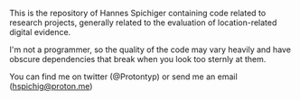 This is the repository of Hannes Spichiger containing code related to research projects, generally related to the evaluation of location-related digital evidence.


I'm not a programmer, so the quality of the code may vary heavily and have obscure dependencies that break when you look too sternly at them.

You can find me on twitter (@Protontyp) or send me an email (hspichig@proton.me)


<!---
HSpichig/HSpichig is a ✨ special ✨ repository because its `README.md` (this file) appears on your GitHub profile.
You can click the Preview link to take a look at your changes.
--->
